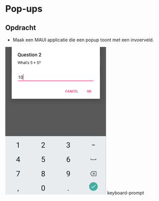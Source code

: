# Pop-ups

## Opdracht

- Maak een MAUI applicatie die een popup toont met een invoerveld.

![keyboard-prompt](assets/keyboard-prompt.png)
keyboard-prompt